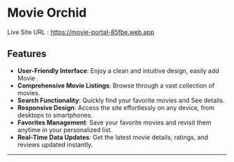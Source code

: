 # Movie Orchid

Live Site URL : https://movie-portal-85fbe.web.app

## Features

- **User-Friendly Interface**: Enjoy a clean and intuitive design, easily add Movie .
- **Comprehensive Movie Listings**: Browse through a vast collection of movies.
- **Search Functionality**: Quickly find your favorite movies and See details.
- **Responsive Design**: Access the site effortlessly on any device, from desktops to smartphones.
- **Favorites Management**: Save your favorite movies and revisit them anytime in your personalized list.
- **Real-Time Data Updates**: Get the latest movie details, ratings, and reviews updated instantly.

---


